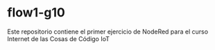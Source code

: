 # flow1-g10
Este repositorio contiene el primer ejercicio de NodeRed para el curso Internet de las Cosas de Código IoT
